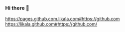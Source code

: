 ### Hi there 👋

https://pages.github.com.likala.com#https://github.com
https://likala.github.com#https://github.com/
